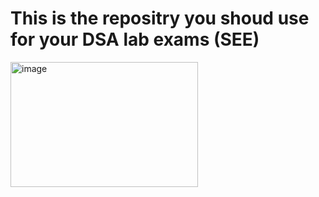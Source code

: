 # This is the repositry you shoud use for your DSA lab exams (SEE)
<img src="https://pbs.twimg.com/media/De9YdxWW0AUVr7s.jpg" alt="image" width="300" height="200">



